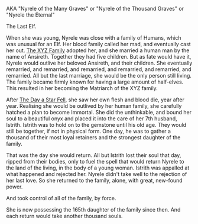 AKA "Nyrele of the Many Graves" or "Nyrele of the Thousand Graves" or "Nyrele the Eternal"

The Last Elf. 

When she was young, Nyrele was close with a family of Humans, which was unusual for an Elf. Her blood family called her mad, and eventually cast her out. [The XYZ Family](The%20XYZ%20Family.md) adopted her, and she married a human man by the name of Ansireth. Together they had five children. But as fate would have it, Nyrele would outlive her beloved Ansireth, and their children. She eventually remarried, and remarried, and remarried, and remarried, and remarried, and remarried. All but the last marriage, she would be the only person still living. The family became firmly known for having a large amount of half-elves. This resulted in her becoming the Matriarch of the XYZ family.

After [The Day a Star Fell](../../../World/Big%20Events/The%20Day%20a%20Star%20Fell.md), she saw her own flesh and blood die, year after year. Realising she would be outlived by her human family, she carefully hatched a plan to become Immortal. She did the unthinkable, and bound her soul to a beautiful onyx and placed it into the care of her 7th husband, Istrith. Istrith was to hold on to the gemstone until his old age. They would still be together, if not in physical form. One day, he was to gather a thousand of their most loyal retainers and the strongest daughter of the family. 

That was the day she would return. All but Istrith lost their soul that day, ripped from their bodies, only to fuel the spell that would return Nyrele to the land of the living, in the body of a young woman. Istrith was appalled at what happened and rejected her. Nyrele didn't take well to the rejection of her last love. So she returned to the family, alone, with great, new-found power.

And took control of all of the family, by force.

She is now possessing the 165th daughter of the family since then. And each return would take another thousand souls.